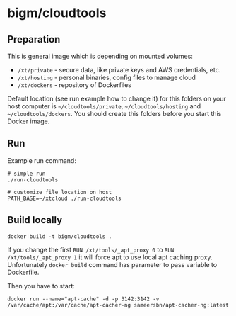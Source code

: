 # bigm/cloudtools

## Preparation

This is general image which is depending on mounted volumes:

* `/xt/private` - secure data, like private keys and AWS credentials, etc.
* `/xt/hosting` - personal binaries, config files to manage cloud
* `/xt/dockers` - repository of Dockerfiles

Default location (see run example how to change it) for this folders on your host computer is `~/cloudtools/private`, `~/cloudtools/hosting` and `~/cloudtools/dockers`. 
You should create this folders before you start this Docker image. 

## Run

Example run command:

    # simple run
    ./run-cloudtools
    
    # customize file location on host
    PATH_BASE=~/xtcloud ./run-cloudtools

## Build locally

    docker build -t bigm/cloudtools .

If you change the first `RUN /xt/tools/_apt_proxy 0` to `RUN /xt/tools/_apt_proxy 1` it will force apt to use local apt caching proxy.
Unfortunately `docker build` command has parameter to pass variable to Dockerfile.

Then you have to start:
    
    docker run --name="apt-cache" -d -p 3142:3142 -v /var/cache/apt:/var/cache/apt-cacher-ng sameersbn/apt-cacher-ng:latest
    
 